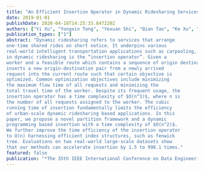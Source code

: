 ```yaml
---
title: "An Efficient Insertion Operator in Dynamic Ridesharing Services"
date: 2019-01-01
publishDate: 2020-04-18T14:25:33.847220Z
authors: ["Yi Xu", "Yongxin Tong", "Yexuan Shi", "Qian Tao", "Ke Xu", "Wei Li"]
publication_types: ["1"]
abstract: "Dynamic ridesharing refers to services that arrange
one-time shared rides on short notice. It underpins various
real-world intelligent transportation applications such as carpooling, food delivery and last-mile logistics. A core operation
in dynamic ridesharing is the “insertion operator”. Given a
worker and a feasible route which contains a sequence of origin destination pairs from previous requests, the insertion operator
inserts a new origin-destination pair from a newly arrived
request into the current route such that certain objective is
optimized. Common optimization objectives include minimizing
the maximum flow time of all requests and minimizing the
total travel time of the worker. Despite its frequent usage, the
insertion operator has a time complexity of $O(n^3)$, where n is
the number of all requests assigned to the worker. The cubic
running time of insertion fundamentally limits the efficiency
of urban-scale dynamic ridesharing based applications. In this
paper, we propose a novel partition framework and a dynamic
programming based insertion with a time complexity of $O(n^2)$.
We further improve the time efficiency of the insertion operator
to O(n) harnessing efficient index structures, such as fenwick
tree. Evaluations on two real-world large-scale datasets show
that our methods can accelerate insertion by 1.5 to 998.1 times."
featured: false
publication: "*The 35th IEEE International Conference on Data Engineering*, **(ICDE'19)**"
---
```


